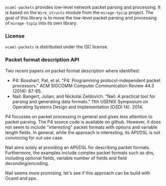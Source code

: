 `ocaml-packets` provides low-level network packet parsing and processing.
It is based on the `Wire_structs` module from the `mirage-tpcip` project.
The goal of this library is to move the low-level packet parsing and processing
of `mirage-tcpip` into its own library.

### License

`ocaml-packets` is distributed under the ISC license.

### Packet format description API

Two recent papers on packet format description  where identified:
 - P4: Bosshart, Pat, et al. "P4: Programming protocol-independent packet processors." ACM SIGCOMM Computer Communication Review 44.3 (2014): 87-95.
 - Nail: Bangert, Julian, and Nickolai Zeldovich. "Nail: A practical tool for parsing and generating data formats." 11th USENIX Symposium on Operating Systems Design and Implementation (OSDI 14). 2014.

P4 focusses on packet processing in general and gives less attention to packet parsing. The P4 source code is available on github. However, it does not seem to include "interesting" packet formats with options and variable length fields. In general, while the approach is interesting, its API/DSL is not convincing for out use case.

Nail aims solely at providing an API/DSL for describing packet formats. Furthermore, the examples include complex packet formats such as dns, including optional fields, variable number of fields and field deconding/encoding.

Nail seems more promising, let's see if this approach can be build with Ocaml and ppx.
